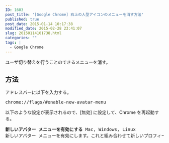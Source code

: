 ```yaml
---
ID: 1603
post_title: '[Google Chrome] 右上の人型アイコンのメニューを消す方法'
published: true
post_date: 2015-01-14 10:17:38
modified_date: 2015-02-28 23:41:07
slug: 20150114101738.html
categories: ""
tags: |
  - Google Chrome
---
```

ユーザ切り替えを行うことのできるメニューを消す。
<!--more-->
<h2>方法</h2>
アドレスバーに以下を入力する。
<pre>chrome://flags/#enable-new-avatar-menu</pre>

以下のような設定が表示されるので、[無効] に設定して、Chrome を再起動する。
<pre><b>新しいアバター メニューを有効にする</b> Mac, Windows, Linux
新しいアバター メニューを有効にします。これと組み合わせて新しいプロフィール管理を使用する場合は、新しいプロフィール管理のアバター メニューが表示されます。新しいプロフィール管理を使用しない場合は、以前と同じ機能を備えた新しいデザインのアバター メニューが表示されるのに加え、新しいプロフィール管理ユーザー インターフェースの利用を推奨するチュートリアル カードが上部に表示されます。 #enable-new-avatar-menu</pre>